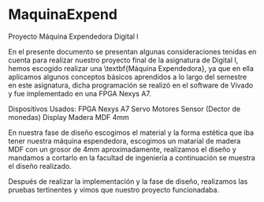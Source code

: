 # MaquinaExpend
Proyecto Máquina Expendedora Digital l


En el presente documento se presentan algunas consideraciones tenidas en cuenta para realizar nuestro proyecto final de la asignatura de Digital I, hemos escogido realizar una \textbf{Máquina Expendedora}, ya que en ella aplicamos algunos conceptos básicos aprendidos a lo largo del semestre en este asignatura, dicha programación se realizó en el software de Vivado y fue implementado en una FPGA Nexys A7.

Dispositivos Usados: 
     FPGA Nexys A7
     Servo Motores
     Sensor (Dector de monedas)
     Display
     Madera MDF 4mm

En nuestra fase de diseño escogimos el material y la forma estética que iba tener nuestra máquina espendedora, escogimos un matarial de madera MDF con un grosor de $4 mm$ aproximadamente, realizamos el diseño y mandamos a cortarlo en la facultad de ingeniería a continuación se muestra el diseño realizado.


Después de realizar la implementación y la fase de diseño, realizamos las pruebas tertinentes y vimos que nuestro proyecto funcionadaba.
